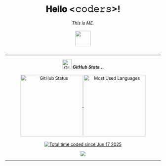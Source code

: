 <h1 align="center">𝐇𝐞𝐥𝐥𝐨 <𝚌𝚘𝚍𝚎𝚛𝚜></𝚌𝚘𝚍𝚎𝚛𝚜>! 

</h1>

<p align="center">
  <em>
    This is ME. <br>
  </em> 
  <br>
  <img src="https://media.giphy.com/media/7j2hfyeVcDtf2/giphy.gif" width="50"  alt=""/>
</p>

<p align="center"> 
  <img src="https://raw.githubusercontent.com/saadeghi/saadeghi/master/dino.gif"  alt=""/><br>
</p>

<hr>
<p align="center">
<img src="https://media.giphy.com/media/8UHRm5oY4k4FDxq5QG/giphy.gif" width="30px" alt="GitHub-Status"/>&nbsp;<i><b>GitHub Stats...</b></i><br>
<br>
<a href="https://github.com/anuraghazra/github-readme-stats">
  <img height=200 align="center" src="https://github-readme-stats.vercel.app/api?username=chabeizip&count_private=true&include_all_commits=true&show_icons=true&theme=aura" alt="GitHub Status"/>
</a>
<a href="https://github.com/anuraghazra/convoychat">
  <img height=200 align="center" src="https://github-readme-stats.vercel.app/api/top-langs?username=chabeizip&show_icons=true&theme=aura&layout=compact&langs_count=8&card_width=320" alt="Most Used Languages">
</a>
<br>
<br>
<a href="https://wakatime.com/@e5612094-3ad5-43cf-8bdc-78e059fd1a2b"><img src="https://wakatime.com/badge/user/e5612094-3ad5-43cf-8bdc-78e059fd1a2b.svg" alt="Total time coded since Jun 17 2025" /></a>
<p align="center"> 
  <img src="https://github-readme-stats.vercel.app/api/wakatime?username=chabeizip&layout=compact&theme=rose_pine" /><br>
</p>
</p>

<hr>
